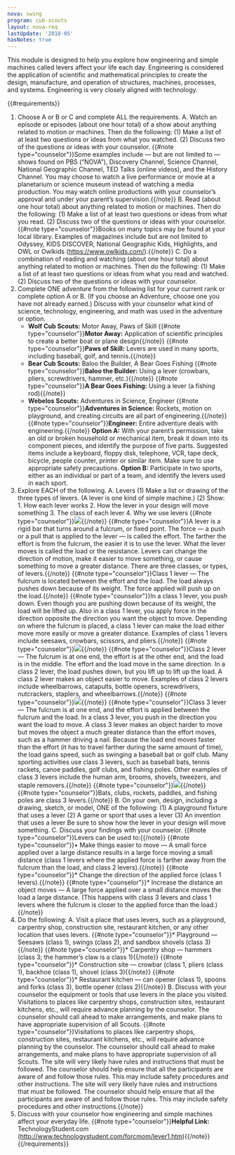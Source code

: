 ```yaml
---
nova: swing
program: cub-scouts
layout: nova-req
lastUpdate: '2018-05'
hasNotes: true
---
```


This module is designed to help you explore how engineering and simple machines called levers affect your life each day. Engineering is considered the application of scientific and mathematical principles to create the design, manufacture, and operation of structures, machines, processes, and systems. Engineering is very closely aligned with technology.

{{#requirements}}
1. Choose A or B or C and complete ALL the requirements.
    A. Watch an episode or episodes (about one hour total) of a show about anything related to motion or machines. Then do the following:
        (1) Make a list of at least two questions or ideas from what you watched.
        (2) Discuss two of the questions or ideas with your counselor.
        {{#note type="counselor"}}Some examples include — but are not limited to — shows found on PBS (“NOVA”), Discovery Channel, Science Channel, National Geographic Channel, TED Talks (online videos), and the History Channel. You may choose to watch a live performance or movie at a planetarium or science museum instead of watching a media production. You may watch online productions with your counselor’s approval and under your parent’s supervision.{{/note}}
    B. Read (about one hour total) about anything related to motion or machines. Then do the following:
        (1) Make a list of at least two questions or ideas from what you read.
        (2) Discuss two of the questions or ideas with your counselor.
        {{#note type="counselor"}}Books on many topics may be found at your local library.  Examples of magazines include but are not limited to Odyssey,  KIDS DISCOVER, National Geographic Kids, Highlights, and OWL or Owlkids (https://www.owlkids.com/).{{/note}}
    C. Do a combination of reading and watching (about one hour total) about anything related to motion or machines. Then do the following:
        (1) Make a list of at least two questions or ideas from what you read and watched.
        (2) Discuss two of the questions or ideas with your counselor.
2. Complete ONE adventure from the following list for your current rank or complete option A or B. (If you choose an Adventure, choose one you have not already earned.) Discuss with your counselor what kind of science, technology, engineering, and math was used in the adventure or option.
    * **Wolf Cub Scouts:** Motor Away, Paws of Skill
        {{#note type="counselor"}}**Motor Away:** Application of scientific principles to create a better boat or plane design{{/note}}
        {{#note type="counselor"}}**Paws of Skill:** Levers are used in many sports, including baseball, golf, and tennis.{{/note}}
    * **Bear Cub Scouts:** Baloo the Builder, A Bear Goes Fishing
        {{#note type="counselor"}}**Baloo the Builder:** Using a lever (crowbars, pliers, screwdrivers, hammer, etc.){{/note}}
        {{#note type="counselor"}}**A Bear Goes Fishing:** Using a lever (a fishing rod){{/note}}
    * **Webelos Scouts:** Adventures in Science, Engineer
        {{#note type="counselor"}}**Adventures in Science:** Rockets, motion on playground, and creating circuits are all part of engineering.{{/note}}
        {{#note type="counselor"}}**Engineer:** Entire adventure deals with engineering.{{/note}}
    **Option A:** With your parent’s permission, take an old or broken household or mechanical item, break it down into its component pieces, and identify the purpose of five parts. Suggested items include a keyboard, floppy disk, telephone, VCR, tape deck, bicycle, people counter, printer or similar item. Make sure to use appropriate safety precautions.
    **Option B:** Participate in two sports, either as an individual or part of a team, and identify the levers used in each sport.
3. Explore EACH of the following.
    A. Levers
        (1) Make a list or drawing of the three types of levers. (A lever is one kind of simple machine.)
        (2) Show:
            1. How each lever works
            2. How the lever in your design will move something
            3. The class of each lever
            4. Why we use levers
            {{#note type="counselor"}}<img src="seesaw.png" class="W(100%) H(a)">{{/note}}
            {{#note type="counselor"}}A lever is a rigid bar that turns around a fulcrum, or fixed point. The force — a push or a pull that is applied to the lever — is called the effort. The farther the effort is from the fulcrum, the easier it is to use the lever. What the lever moves is called the load or the resistance. Levers can change the direction of motion, make it easier to move something, or cause something to move a greater distance. There are three classes, or types, of levers.{{/note}}
            {{#note type="counselor"}}Class 1 lever — The fulcrum is located between the effort and the load. The load always pushes down because of its weight. The force applied will push up on the load.{{/note}}
            {{#note type="counselor"}}In a class 1 lever, you push down. Even though you are pushing down because of its weight, the load will be lifted up. Also in a class 1 lever, you apply force in the direction opposite the direction you want the object to move. Depending on where the fulcrum is placed, a class 1 lever can make the load either move more easily or move a greater distance. Examples of class 1 levers include seesaws, crowbars, scissors, and pliers.{{/note}}
            {{#note type="counselor"}}<img src="class-1-lever.png" class="W(100%) H(a)">{{/note}}
            {{#note type="counselor"}}Class 2 lever — The fulcrum is at one end, the effort is at the other end, and the load is in the middle. The effort and the load move in the same direction. In a class 2 lever, the load pushes down, but you lift up to lift up the load. A class 2 lever makes an object easier to move. Examples of class 2 levers include wheelbarrows, catapults, bottle openers, screwdrivers, nutcrackers, staplers, and wheelbarrows.{{/note}}
            {{#note type="counselor"}}<img src="class-2-lever.png" class="W(100%) H(a)">{{/note}}
            {{#note type="counselor"}}Class 3 lever — The fulcrum is at one end, and the effort is applied between the fulcrum and the load. In a class 3 lever, you push in the direction you want the load to move. A class 3 lever makes an object harder to move but moves the object a much greater distance than the effort moves, such as a hammer driving a nail. Because the load end moves faster than the effort (it has to travel farther during the same amount of time), the load gains speed, such as swinging a baseball bat or golf club. Many sporting activities use class 3 levers, such as baseball bats, tennis rackets, canoe paddles, golf clubs, and fishing poles.  Other examples of class 3 levers include the human arm, brooms, shovels, tweezers, and staple removers.{{/note}}
            {{#note type="counselor"}}<img src="class-3-lever.png" class="W(100%) H(a)">{{/note}}
            {{#note type="counselor"}}Bats, clubs, rockets, paddles, and fishing poles are class 3 levers.{{/note}}
    B. On your own, design, including a drawing, sketch, or model, ONE of the following:
        (1) A playground fixture that uses a lever
        (2) A game or sport that uses a lever
        (3) An invention that uses a lever
        Be sure to show how the lever in your design will move something.
    C. Discuss your findings with your counselor.
        {{#note type="counselor"}}Levers can be used to:{{/note}}
        {{#note type="counselor"}}• Make things easier to move — A small force applied over a large distance results in a large force moving a small distance (class 1 levers where the applied force is farther away from the fulcrum than the load, and class 2 levers).{{/note}}
        {{#note type="counselor"}}* Change the direction of the applied force (class 1 levers).{{/note}}
        {{#note type="counselor"}}* Increase the distance an object moves — A large force applied over a small distance moves the load a large distance. (This happens with class 3 levers and class 1 levers where the fulcrum is closer to the applied force than the load.){{/note}}
4. Do the following:
    A. Visit a place that uses levers, such as a playground, carpentry shop, construction site, restaurant kitchen, or any other location that uses levers.
        {{#note type="counselor"}}* Playground — Seesaws (class 1), swings (class 2), and sandbox shovels (class 3){{/note}}
        {{#note type="counselor"}}* Carpentry shop — hammers (class 3; the hammer’s claw is a class 1){{/note}}
        {{#note type="counselor"}}* Construction site — crowbar (class 1, pliers (class 1), backhoe (class 1), shovel (class 3){{/note}}
        {{#note type="counselor"}}* Restaurant kitchen — can opener (class 1), spoons and forks (class 3), bottle opener (class 2){{/note}}
    B. Discuss with your counselor the equipment or tools that use levers in the place you visited.  Visitations to places like carpentry shops, construction sites, restaurant kitchens, etc., will require advance planning by the counselor. The counselor should call ahead to make arrangements, and make plans to have appropriate supervision of all Scouts.
        {{#note type="counselor"}}Visitations to places like carpentry shops, construction sites, restaurant kitchens, etc., will require advance planning by the counselor. The counselor should call ahead to make arrangements, and make plans to have appropriate supervision of all Scouts.  The site will very likely have rules and instructions that must be followed. The counselor should help ensure that all the participants are aware of and follow those rules. This may include safety procedures and other instructions. The site will very likely have rules and instructions that must be followed. The counselor should help ensure that all the participants are aware of and follow those rules. This may include safety procedures and other instructions.{{/note}}
5. Discuss with your counselor how engineering and simple machines affect your everyday life.
{{#note type="counselor"}}**Helpful Link:** TechnologyStudent.com (http://www.technologystudent.com/forcmom/lever1.htm){{/note}}
{{/requirements}}
